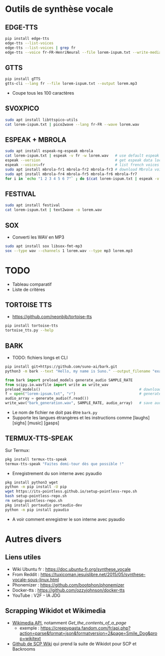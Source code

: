 # Outils de synthèse vocale

## EDGE-TTS

```bash
pip install edge-tts
edge-tts --list-voices
edge-tts --list-voices | grep fr
edge-tts --voice fr-FR-HenriNeural --file lorem-ispum.txt --write-media lorem.mp3
```

## GTTS

```bash
pip install gTTS
gtts-cli --lang fr --file lorem-ispum.txt --output lorem.mp3
```

* Coupe tous les 100 caractères

## SVOXPICO

```bash
sudo apt install libttspico-utils
cat lorem-ispum.txt | pico2wave --lang fr-FR --wave lorem.wav
```

## ESPEAK + MBROLA

```bash
sudo apt install espeak-ng-espeak mbrola
cat lorem-ispum.txt | espeak -v fr -w lorem.wav   # use default espeak french voice
espeak --version                                  # get espeak data location
espeak --voices=fr                                # list french voices
sudo apt install mbrola-fr1 mbrola-fr2 mbrola-fr3 # download Mbrola voices
sudo apt install mbrola-fr4 mbrola-fr5 mbrola-fr6 mbrola-fr7
for i in `echo "1 2 3 4 5 6 7"` ; do $(cat lorem-ispum.txt | espeak -v french-mbrola-$i -w lorem.$i.wav) ; done
```

## FESTIVAL

```bash
sudo apt install festival
cat lorem-ispum.txt | text2wave -o lorem.wav
```

## SOX

* Converti les WAV en MP3

```bash
sudo apt install sox libsox-fmt-mp3
sox --type wav --channels 1 lorem.wav --type mp3 lorem.mp3
```

# TODO

* Tableau comparatif
* Liste de critères

## TORTOISE TTS

* https://github.com/neonbjb/tortoise-tts

```bash
pip install tortoise-tts
tortoise_tts.py --help
```

## BARK

* TODO: fichiers longs et CLI

```bash
pip install git+https://github.com/suno-ai/bark.git
python3 -m bark --text "Hello, my name is Suno." --output_filename "example.wav"
```

```python
from bark import preload_models generate_audio SAMPLE_RATE
from scipy.io.wavfile import write as write_wav
preload_models()                                             # download and load all models
f = open("lorem-ipsum.txt", "r")                             # generate audio from text
audio_array = generate_audio(f.read())
write_wav("bark_generation.wav", SAMPLE_RATE, audio_array)   # save audio to disk
```

* Le nom de fichier ne doit pas être `bark.py`
* Supporte les langues étrangères et les instructions comme [laughs] [sighs] [music] [gasps]

## TERMUX-TTS-SPEAK

Sur Termux:

```bash
pkg install termux-tts-speak
termux-tts-speak "Faites demi-tour dès que possible !"
```

* Enregistrement du son interne avec pyaudio

```bash
pkg install python3 wget
python -m pip install -U pip
wget https://its-pointless.github.io/setup-pointless-repo.sh
bash setup-pointless-repo.sh
rm setup-pointless-repo.sh
pkg install portaudio portaudio-dev
python -m pip install pyaudio
```

* A voir comment enregistrer le son interne avec pyaudio

# Autres divers

## Liens utiles

* Wiki Ubuntu fr : https://doc.ubuntu-fr.org/synthese_vocale
* From Reddit : https://tuxicoman.jesuislibre.net/2015/05/synthese-vocale-sous-linux.html
* Phonemizer : https://github.com/bootphon/phonemizer
* Docker-tts : https://github.com/ozzyjohnson/docker-tts
* YouTube : V2F - IA JDG

## Scrapping Wikidot et Wikimedia

* [Wikimedia API](https://www.mediawiki.org/wiki/API:Main_page), notamment *Get_the_contents_of_a_page*
  * exemple : https://creepypasta.fandom.com/fr/api.php?action=parse&format=json&formatversion=2&page=Smile_Dog&prop=wikitext
* [Github de SCP Wiki](https://github.com/scpwiki) qui prend la suite de Wikidot pour SCP et Backrooms
